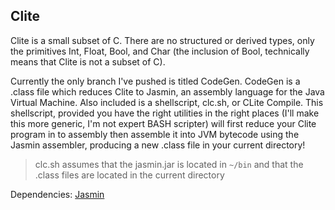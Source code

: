 Clite
-----

Clite is a small subset of C. There are no structured or derived types, only the 
primitives Int, Float, Bool, and Char (the inclusion of Bool, technically means 
that Clite is not a subset of C).

Currently the only branch I've pushed is titled CodeGen. CodeGen is a .class file 
which reduces Clite to Jasmin, an assembly language for the Java Virtual Machine. 
Also included is a shellscript, clc.sh, or CLite Compile. This shellscript, 
provided you have the right utilities in the right places (I'll make this more 
generic, I'm not expert BASH scripter) will first reduce your Clite program in to 
assembly then assemble it into JVM bytecode using the Jasmin assembler, producing a 
new .class file in your current directory!

> clc.sh assumes that the jasmin.jar is located in <code>~/bin</code> and that the
> .class files are located in the current directory 

Dependencies: <a href="http://jasmin.sourceforge.net/" >Jasmin</a> 
